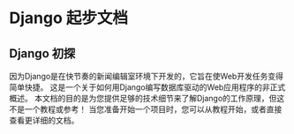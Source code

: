 # Django 起步文档

## Django 初探

因为Django是在快节奏的新闻编辑室环境下开发的，它旨在使Web开发任务变得简单快捷。 这是一个关于如何用Django编写数据库驱动的Web应用程序的非正式概述。 本文档的目的是为您提供足够的技术细节来了解Django的工作原理，但这不是一个教程或参考！ 当您准备开始一个项目时，您可以从教程开始，或者直接查看更详细的文档。